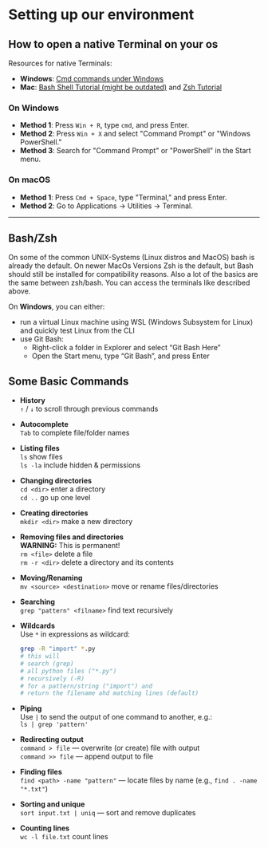 # Setting up our environment

## How to open a native Terminal on your os

Resources for native Terminals:
- **Windows**: [Cmd commands under Windows](https://www.thomas-krenn.com/en/wiki/Cmd_commands_under_Windows)  
- **Mac**: [Bash Shell Tutorial (might be outdated)](https://mmuratarat.github.io/2020-04-01/bash_shell_tutorial) and [Zsh Tutorial](https://academind.com/tutorials/terminal-zsh-basics)

### On Windows
- **Method 1**: Press `Win + R`, type `cmd`, and press Enter.
- **Method 2**: Press `Win + X` and select "Command Prompt" or "Windows PowerShell."
- **Method 3**: Search for "Command Prompt" or "PowerShell" in the Start menu.

### On macOS
- **Method 1**: Press `Cmd + Space`, type "Terminal," and press Enter.
- **Method 2**: Go to Applications → Utilities → Terminal.

---

## Bash/Zsh
On some of the common UNIX-Systems (Linux distros and MacOS) bash is already the default. 
On newer MacOs Versions Zsh is the default, but Bash should still be installed for compatibility reasons. Also a lot of the basics are the same between zsh/bash. You can access the terminals like described above.

On **Windows**, you can either:
* run a virtual Linux machine using WSL (Windows Subsystem for Linux) and quickly test Linux from the CLI
* use Git Bash:
  - Right-click a folder in Explorer and select “Git Bash Here”
  - Open the Start menu, type “Git Bash”, and press Enter


## Some Basic Commands

- **History**  
  `↑` / `↓` to scroll through previous commands

- **Autocomplete**  
  `Tab` to complete file/folder names

- **Listing files**  
  `ls` show files  
  `ls -la` include hidden & permissions

- **Changing directories**  
  `cd <dir>` enter a directory  
  `cd ..` go up one level

- **Creating directories**  
  `mkdir <dir>` make a new directory

- **Removing files and directories**  
  **WARNING:** This is permanent!  
  `rm <file>` delete a file  
  `rm -r <dir>` delete a directory and its contents

- **Moving/Renaming**  
  `mv <source> <destination>` move or rename files/directories

- **Searching**  
  `grep "pattern" <filname>` find text recursively

- **Wildcards**  
  Use `*` in expressions as wildcard:  
  ```bash
  grep -R "import" *.py
  # this will 
  # search (grep) 
  # all python files ("*.py") 
  # recursively (-R) 
  # for a pattern/string ("import") and 
  # return the filename ahd matching lines (default)
  ```

- **Piping**  
  Use `|` to send the output of one command to another, e.g.:  
  `ls | grep 'pattern'`

- **Redirecting output**  
  `command > file` — overwrite (or create) file with output  
  `command >> file` — append output to file

- **Finding files**  
  `find <path> -name "pattern"` — locate files by name (e.g., `find . -name "*.txt"`)

- **Sorting and unique**  
  `sort input.txt | uniq` — sort and remove duplicates

- **Counting lines**  
  `wc -l file.txt` count lines

